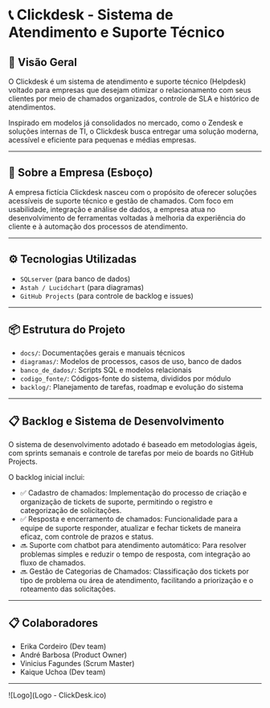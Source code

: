 # 📞 Clickdesk - Sistema de Atendimento e Suporte Técnico

## 🧩 Visão Geral

O Clickdesk é um sistema de atendimento e suporte técnico (Helpdesk) voltado para empresas que desejam otimizar o relacionamento com seus clientes por meio de chamados organizados, controle de SLA e histórico de atendimentos.

Inspirado em modelos já consolidados no mercado, como o Zendesk e soluções internas de TI, o Clickdesk busca entregar uma solução moderna, acessível e eficiente para pequenas e médias empresas.

---

## 🏢 Sobre a Empresa (Esboço)

A empresa fictícia Clickdesk nasceu com o propósito de oferecer soluções acessíveis de suporte técnico e gestão de chamados. Com foco em usabilidade, integração e análise de dados, a empresa atua no desenvolvimento de ferramentas voltadas à melhoria da experiência do cliente e à automação dos processos de atendimento.

---

## ⚙️ Tecnologias Utilizadas
- `SQLserver` (para banco de dados)
- `Astah / Lucidchart` (para diagramas)
- `GitHub Projects` (para controle de backlog e issues)

---

## 📦 Estrutura do Projeto

- `docs/`: Documentações gerais e manuais técnicos
- `diagramas/`: Modelos de processos, casos de uso, banco de dados
- `banco_de_dados/`: Scripts SQL e modelos relacionais
- `codigo_fonte/`: Códigos-fonte do sistema, divididos por módulo
- `backlog/`: Planejamento de tarefas, roadmap e evolução do sistema

---

## 📋 Backlog e Sistema de Desenvolvimento

O sistema de desenvolvimento adotado é baseado em metodologias ágeis, com sprints semanais e controle de tarefas por meio de boards no GitHub Projects.

O backlog inicial inclui:

- ✅ Cadastro de chamados: Implementação do processo de criação e organização de tickets de suporte, permitindo o registro e categorização de solicitações.
- ✅ Resposta e encerramento de chamados: Funcionalidade para a equipe de suporte responder, atualizar e fechar tickets de maneira eficaz, com controle de prazos e status.
- 🔜 Suporte com chatbot para atendimento automático: Para resolver problemas simples e reduzir o tempo de resposta, com integração ao fluxo de chamados.
- 🔜 Gestão de Categorias de Chamados: Classificação dos tickets por tipo de problema ou área de atendimento, facilitando a priorização e o roteamento das solicitações.

---
## 📋 Colaboradores

- Erika Cordeiro (Dev team)
- André Barbosa (Product Owner)
- Vinicius Fagundes (Scrum Master)
- Kaique Uchoa (Dev team)

---
![Logo](Logo - ClickDesk.ico)
